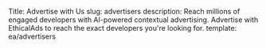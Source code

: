 Title: Advertise with Us
slug: advertisers
description: Reach millions of engaged developers with AI-powered contextual advertising. Advertise with EthicalAds to reach the exact developers you're looking for.
template: ea/advertisers

